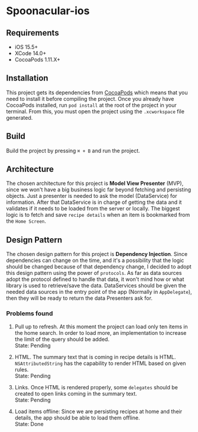# Spoonacular-ios

## Requirements
- iOS 15.5+
- XCode 14.0+
- CocoaPods 1.11.X+

## Installation
This project gets its dependencies from [CocoaPods](https://cocoapods.org/) which means that you need to install it before compiling the project.
Once you already have CocoaPods installed, run `pod install` at the root of the project in your terminal. From this, you must open the project using the `.xcworkspace` file generated.

## Build
Build the project by pressing `⌘ + B` and run the project.

## Architecture
The chosen architecture for this project is **Model View Presenter** (MVP), since we won't have a big business logic far beyond fetching and persisting objects. Just a presenter is needed to ask the model (DataService) for information. After that DataService is in charge of getting the data and it validates if it needs to be loaded from the server or locally. The biggest logic is to fetch and save `recipe details` when an item is bookmarked from the `Home Screen`.

## Design Pattern
The chosen design pattern for this project is **Dependency Injection**. Since dependencies can change on the time, and it's a possibility that the logic should be changed because of that dependency change, I decided to adopt this design pattern using the power of `protocols`. As far as data sources adopt the protocol defined to handle that data, it won't mind how or what library is used to retrieve/save the data. DataServices should be given the needed data sources in the entry point of the app (Normally in `AppDelegate`), then they will be ready to return the data Presenters ask for.

### Problems found
1) Pull up to refresh. At this moment the project can load only ten items in the home search. In order to load more, an implementation to increase the limit of the query should be added.  
State: Pending

2) HTML. The summary text that is coming in recipe details is HTML. `NSAttributedString` has the capability to render HTML based on given rules.  
State: Pending

3) Links. Once HTML is rendered properly, some `delegates` should be created to open links coming in the summary text.  
State: Pending

3) Load items offline: Since we are persisting recipes at home and their details, the app should be able to load them offline.  
State: Done